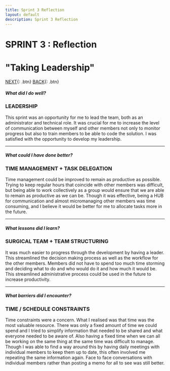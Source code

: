 ```yaml
---
title: Sprint 3 Reflection
layout: default
description: Sprint 3 Reflection
---
```


# SPRINT 3 : Reflection
# "Taking Leadership"

[NEXT](r4.html){: .btn}
[BACK](r2.html){: .btn}

##### What did I do well? 
### LEADERSHIP
This sprint was an opportunity for me to lead the team, both as an administrator and technical role. It was crucial for me to increase the level of communication between myself and other members not only to monitor progress but also to train members to be able to code the solution. I was satisfied with the opportunity to develop my leadership.

---

##### What could I have done better? 
### TIME MANAGEMENT + TASK DELEGATION
Time management could be improved to remain as productive as possible. Trying to keep regular hours that coincide with other members was difficult, but being able to work collectively as a group would ensure that we are able to remain as productive as we can be. Though it was effective, being a HUB for communication and almost micromanaging other members was time consuming, and I believe it would be better for me to allocate tasks more in the future.

---

##### What lessons did I learn? 
### SURGICAL TEAM + TEAM STRUCTURING
It was much easier to progress through the development by having a leader. This streamlined the decision making process as well as the workflow for the other members. Members did not have to spend too much time storming and deciding what to do and who would do it and how much it would be. This streamlined administrative process could be used in the future to increase productivity.

---

##### What barriers did I encounter? 
### TIME / SCHEDULE CONSTRAINTS
Time constraints were a concern. What I realised was that time was the most valuable resource. There was only a fixed amount of time we could spend and I tried to simplify information that needed to be shared and what everyone needed to be aware of. Also having a fixed time when we can all be working on the same thing at the same time was difficult to manage. Though I was able to find a way around this by having daily meetings with individual members to keep them up to date, this often involved me repeating the same information again. Face to face conversations with individual members rather than posting a memo for all to see was still better.